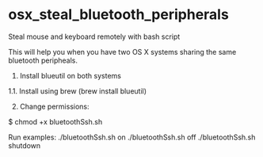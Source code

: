 # osx_steal_bluetooth_peripherals
Steal mouse and keyboard remotely with bash script

This will help you when you have two OS X systems sharing the same bluetooth peripheals.

1. Install blueutil on both systems
  
  1.1. Install using brew (brew install blueutil)

2. Change permissions: 

  $ chmod +x bluetoothSsh.sh

Run examples:
  ./bluetoothSsh.sh on
  ./bluetoothSsh.sh off
  ./bluetoothSsh.sh shutdown

